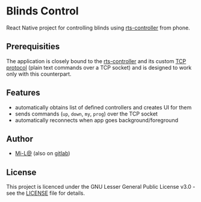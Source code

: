 # Blinds Control

React Native project for controlling blinds using [rts-controller](https://gitlab.com/zub2/rts-controller) from phone.

## Prerequisities

The application is closely bound to the [rts-controller](https://gitlab.com/zub2/rts-controller) and its custom [TCP protocol](https://gitlab.com/zub2/rts-controller#tcp-frontend-command-syntax)
(plain text commands over a TCP socket) and is designed to work only with this counterpart.

## Features

* automatically obtains list of defined controllers and creates UI for them
* sends commands (`up`, `down`, `my`, `prog`) over the TCP socket
* automatically reconnects when app goes background/foreground

## Author

* [Mi-L@](https://github.com/Mi-La) (also on [gitlab](https://gitlab.com/Mi-La))

## License

This project is licenced under the GNU Lesser General Public License v3.0 - see the [LICENSE](LICENSE) file for details.
